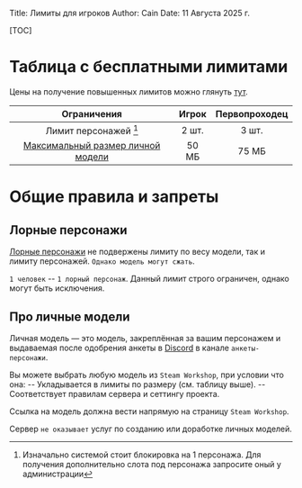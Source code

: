 Title: Лимиты для игроков
Author: Cain
Date: 11 Августа 2025 г.

[TOC]

# Таблица с бесплатными лимитами
Цены на получение повышенных лимитов можно глянуть [тут](/donate).

|Ограничения                                            |Игрок |Первопроходец|
|:-----------------------------------------------------:|:----:|:-----------:|
|Лимит персонажей [^1]                                  |2 шт. |3  шт.       |
|[Максимальный размер личной модели](#про-личные-модели)|50 МБ |75 МБ        |

# Общие правила и запреты

## Лорные персонажи
[Лорные персонажи](/lore_char) не подвержены лимиту по весу модели, так и лимиту персонажей. `Однако модель могут сжать`.

`1 человек` -- `1 лорный персонаж`. Данный лимит строго ограничен, однако могут быть исключения.

## Про личные модели
Личная модель — это модель, закреплённая за вашим персонажем и выдаваемая после одобрения анкеты в [Discord](!const[discord_link]) в канале `анкеты-персонажи`.

Вы можете выбрать любую модель из `Steam Workshop`, при условии что она:
-- Укладывается в лимиты по размеру (см. таблицу выше).
-- Соответствует правилам сервера и сеттингу проекта.

Ссылка на модель должна вести напрямую на страницу `Steam Workshop`.

Сервер `не оказывает` услуг по созданию или доработке личных моделей.


[^1]: Изначально системой стоит блокировка на 1 персонажа. Для получения дополнительно слота под персонажа запросите оный у администрации
